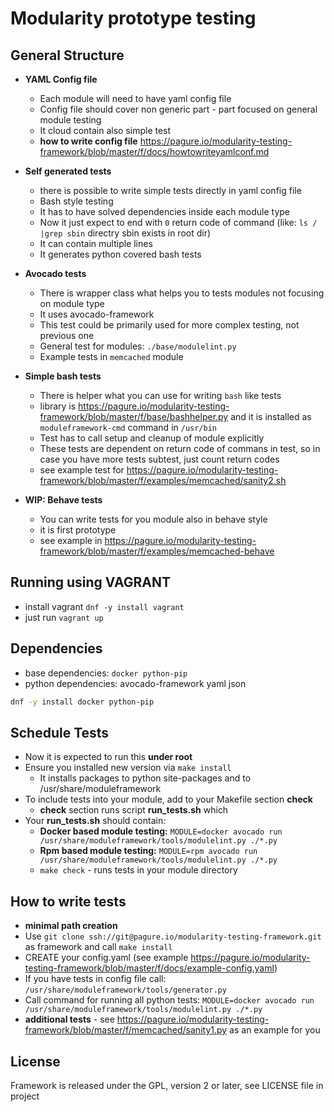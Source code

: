 # Modularity prototype testing

## General Structure
 * __YAML Config file__
   * Each module will need to have yaml config file
   * Config file should cover non generic part - part focused on general module testing
   * It cloud contain also simple test 
   * __how to write config file__ https://pagure.io/modularity-testing-framework/blob/master/f/docs/howtowriteyamlconf.md
   
 * __Self generated tests__
   * there is possible to write simple tests directly in yaml config file
   * Bash style testing
   * It has  to have solved dependencies inside each module type
   * Now it just expect to end with `0` return code of command (like: `ls / |grep sbin` directry sbin exists in root dir)
   * It can contain multiple lines
   * It generates python covered bash tests
   
 * __Avocado tests__
   * There is wrapper class what helps you to tests modules not focusing on module type
   * It uses avocado-framework
   * This test could be primarily used for more complex testing, not previous one
   * General test for modules: `./base/modulelint.py`
   * Example tests in `memcached` module
   
 * __Simple bash tests__
   * There is helper what you can use for writing `bash` like tests
   * library is https://pagure.io/modularity-testing-framework/blob/master/f/base/bashhelper.py and it is installed as `moduleframework-cmd` command in `/usr/bin`
   * Test has to call setup and cleanup of module explicitly
   * These tests are dependent on return code of commans in test, so in case you have more tests subtest, just count return codes
   * see example test for https://pagure.io/modularity-testing-framework/blob/master/f/examples/memcached/sanity2.sh
 * __WIP: Behave tests__
   * You can write tests for you module also in behave style
   * it is first prototype
   * see example in https://pagure.io/modularity-testing-framework/blob/master/f/examples/memcached-behave

## Running using VAGRANT
 * install vagrant `dnf -y install vagrant`
 * just run `vagrant up`

## Dependencies 
 * base dependencies: ```docker python-pip```
 * python dependencies: avocado-framework yaml json
 
```bash
dnf -y install docker python-pip
```

## Schedule Tests
* Now it is expected to run this __under root__
* Ensure you installed new version via `make install`
  * It installs packages to python site-packages and to /usr/share/moduleframework
* To include tests into your module, add to your Makefile section __check__
  * __check__ section runs script __run_tests.sh__ which
* Your __run_tests.sh__ should contain:
  * __Docker based module testing:__ ```MODULE=docker avocado run /usr/share/moduleframework/tools/modulelint.py ./*.py```
  * __Rpm based module testing:__ ```MODULE=rpm avocado run /usr/share/moduleframework/tools/modulelint.py ./*.py```
  * `make check` -  runs tests in your module directory

## How to write tests
 * __minimal path creation__
  * Use `git clone ssh://git@pagure.io/modularity-testing-framework.git` as framework and call `make install`
  * CREATE your config.yaml (see example https://pagure.io/modularity-testing-framework/blob/master/f/docs/example-config.yaml)
  * If you have tests in config file call:  `/usr/share/moduleframework/tools/generator.py`
  * Call command for running all python tests:  `MODULE=docker avocado run /usr/share/moduleframework/tools/modulelint.py ./*.py`
 * __additional tests__ - see https://pagure.io/modularity-testing-framework/blob/master/f/memcached/sanity1.py as an example for you

## License
 Framework is released under the GPL, version 2 or later, see LICENSE file in project

